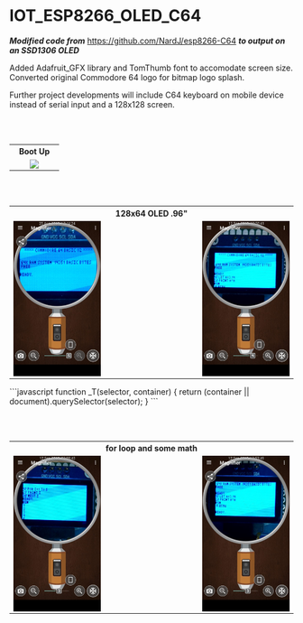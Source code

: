 # IOT_ESP8266_OLED_C64

***Modified code from*** https://github.com/NardJ/esp8266-C64 ***to output on an SSD1306 OLED***

Added Adafruit_GFX library and TomThumb font to accomodate screen size. Converted original Commodore 64 logo for bitmap logo splash.

Further project developments will include C64 keyboard on mobile device instead of serial input and a 128x128 screen.

<table>
	<th colspan="3">Boot Up</th>
  <tr>
    <td width="33%"></td>
    <td> <img src="https://github.com/iluso-6/IOT_ESP8266_OLED_C64/blob/master/screenshots/stable.gif?raw=true" align="right"/>
    <td width="33%"></td>
    </td>

<br><br>

  </tr>
  
</table>

<table>
	<th colspan="3">128x64 OLED .96"</th>
  <tr>
    <td><img src="https://github.com/iluso-6/IOT_ESP8266_OLED_C64/blob/master/screenshots/clean.jpeg?raw=true" align="left"/></td>
    <td width="33%"></td>
    <td> <img src="https://github.com/iluso-6/IOT_ESP8266_OLED_C64/blob/master/screenshots/code.jpeg?raw=true" align="right"/>
    </td>

<br><br>

  </tr>
  
</table>
```javascript
function _T(selector, container) {
    return (container || document).querySelector(selector);
}
```
<table>
	<th colspan="3">for loop and some math</th>
  <tr>
    <td><img src="https://github.com/iluso-6/IOT_ESP8266_OLED_C64/blob/master/screenshots/FOR_LOOP.jpeg?raw=true" align="left"/></td>
    <td width="33%"></td>
    <td> <img src="https://github.com/iluso-6/IOT_ESP8266_OLED_C64/blob/master/screenshots/code_2.jpeg?raw=true" align="right"/>
    </td>

<br><br>

  </tr>
  
</table>

